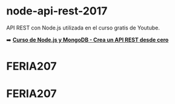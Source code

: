 # node-api-rest-2017
API REST con Node.js utilizada en el curso gratis de Youtube.

➡️ **[Curso de Node.js y MongoDB - Crea un API REST desde cero](https://www.youtube.com/playlist?list=PLUdlARNXMVkk7E88zOrphPyGdS50Tadlr
)** 
# FERIA207
# FERIA207
